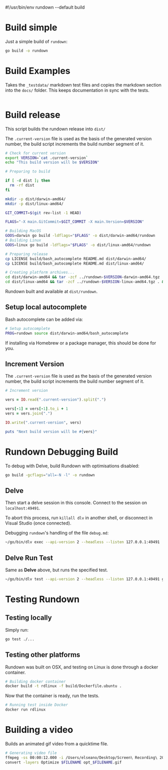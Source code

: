 #!/usr/bin/env rundown --default build

# Build simple <r label=build/>

Just a simple build of `rundown`:

``` bash reveal setup
go build -o rundown
```

# Build Examples <r label=docs/>

<r desc>Takes the `_testdata/` markdown test files and copies the markdown section into the `docs/` folder.</r> This keeps documentation in sync with the tests.

``` ruby
```

# Build release <r label=release/>

<r desc>This script builds the rundown release into `dist/`</r>

The `.current-version` file is used as the basis of the generated version number, the build script increments the build number segment of it.

``` bash named stdout env
# Check for current version
export VERSION=`cat .current-version`
echo "This build version will be $VERSION"
```

``` bash named-all
# Preparing to build

if [ -d dist ]; then
  rm -rf dist
fi

mkdir -p dist/darwin-amd64/
mkdir -p dist/linux-amd64/

GIT_COMMIT=$(git rev-list -1 HEAD)

FLAGS="-X main.GitCommit=$GIT_COMMIT -X main.Version=$VERSION"

# Building MacOS
GOOS=darwin go build -ldflags="$FLAGS" -o dist/darwin-amd64/rundown
# Building Linux
GOOS=linux go build -ldflags="$FLAGS" -o dist/linux-amd64/rundown

# Preparing release
cp LICENSE build/bash_autocomplete README.md dist/darwin-amd64/
cp LICENSE build/bash_autocomplete README.md dist/linux-amd64/

# Creating platform archives...
cd dist/darwin-amd64 && tar -zcf ../rundown-$VERSION-darwin-amd64.tgz . && cd ../..
cd dist/linux-amd64 && tar -zcf ../rundown-$VERSION-linux-amd64.tgz . && cd ../..
```

Rundown built and available at `dist/rundown`.

## Setup local autocomplete <r label=autocomplete/>

Bash autocomplete can be added via:

``` bash reveal named
# Setup autocomplete
PROG=rundown source dist/darwin-amd64/bash_autocomplete
```

If installing via Homebrew or a package manager, this should be done for you.

## Increment Version <r label=incr/>

The `.current-version` file is used as the basis of the generated version number, the build script increments the build number segment of it.

``` ruby named stdout
# Increment version

vers = IO.read(".current-version").split(".")

vers[-1] = vers[-1].to_i + 1
vers = vers.join(".")

IO.write(".current-version", vers)

puts "Next build version will be #{vers}"
```

# Rundown Debugging Build <r label=debug/>

To debug with Delve, build Rundown with optimisations disabled:

``` bash reveal setup
go build -gcflags="all=-N -l" -o rundown
```

<r stop-ok comment="Don't continue into the Delve process by default, as it's hard to exit." />

## Delve <r label=delve/>

<r desc="Starts a delve remote debugging process"/>

Then start a delve session in this console. Connect to the session on `localhost:49491`.

To abort this process, run `killall dlv` in another shell, or disconnect in Visual Studio (once connected).

Debugging `rundown`'s handling of the file `debug.md`:

``` bash borg reveal
~/go/bin/dlv exec --api-version 2 --headless --listen 127.0.0.1:49491 ./rundown -- debug.md
```

<r stop-ok />

## Delve Run Test <r label=delve:test/>

Same as **Delve** above, but runs the specified test.

``` bash borg reveal
~/go/bin/dlv test --api-version 2 --headless --listen 127.0.0.1:49491 github.com/elseano/rundown -- -run TestHidden
```

# Testing Rundown

## Testing locally <r label=test/>

Simply run:

``` bash
go test ./...
```

## Testing other platforms <r label=test:all/>

<r desc>Rundown was built on OSX, and testing on Linux is done through a docker container.</r>

``` bash named
# Building docker container
docker build -t rdlinux -f build/Dockerfile.ubuntu .
```

Now that the container is ready, run the tests.

``` bash named stdout
# Running test inside Docker
docker run rdlinux
```

# Building a video

<r desc>Builds an animated gif video from a quicktime file.</r>

<!--~
``` bash stdout nospin
if [ -z "{$FILE:-}" ]; then
  echo "Specify a FILE env to run this"
  exit 1
fi
```
-->

``` bash named
# Generating video file
ffmpeg -ss 00:00:12.000 -i /Users/elseano/Desktop/Screen\ Recording\ 2020-09-27\ at\ 10.50.17\ am.mov  -pix_fmt rgb8 -r 10 screen.gif
convert -layers Optimize $FILENAME opt_$FILENAME.gif
```